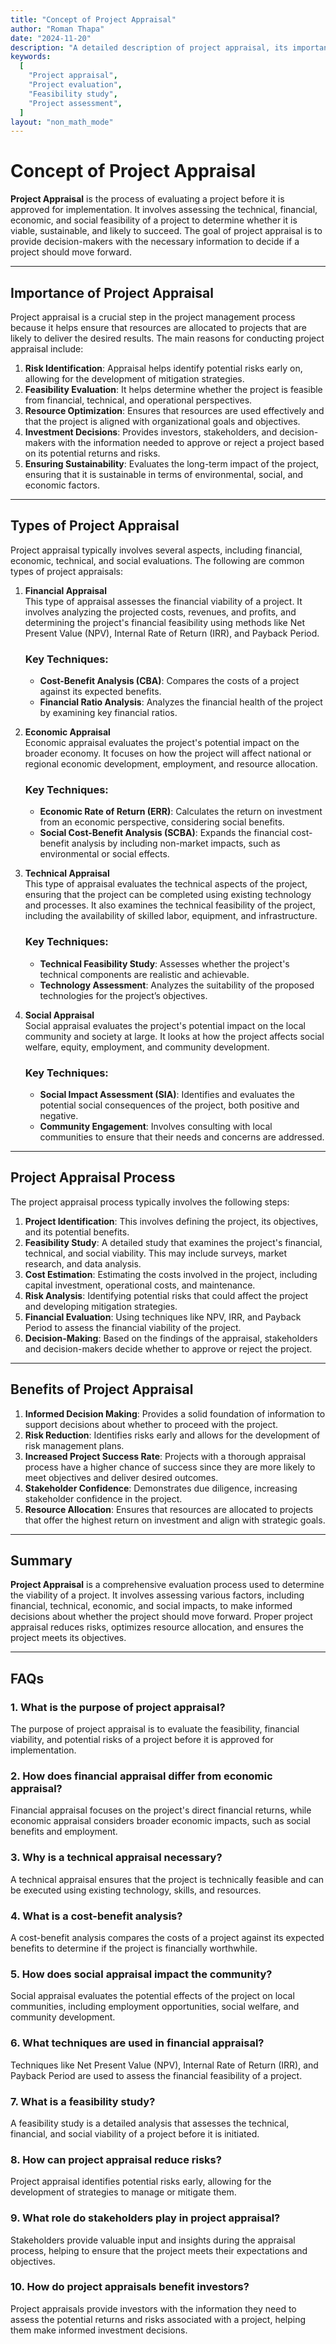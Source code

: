 ```yaml
---
title: "Concept of Project Appraisal"
author: "Roman Thapa"
date: "2024-11-20"
description: "A detailed description of project appraisal, its importance, and the methods used to evaluate the feasibility and potential success of a project."
keywords:
  [
    "Project appraisal",
    "Project evaluation",
    "Feasibility study",
    "Project assessment",
  ]
layout: "non_math_mode"
---
```


# Concept of Project Appraisal

**Project Appraisal** is the process of evaluating a project before it is approved for implementation. It involves assessing the technical, financial, economic, and social feasibility of a project to determine whether it is viable, sustainable, and likely to succeed. The goal of project appraisal is to provide decision-makers with the necessary information to decide if a project should move forward.

---

## Importance of Project Appraisal

Project appraisal is a crucial step in the project management process because it helps ensure that resources are allocated to projects that are likely to deliver the desired results. The main reasons for conducting project appraisal include:

1. **Risk Identification**: Appraisal helps identify potential risks early on, allowing for the development of mitigation strategies.
2. **Feasibility Evaluation**: It helps determine whether the project is feasible from financial, technical, and operational perspectives.
3. **Resource Optimization**: Ensures that resources are used effectively and that the project is aligned with organizational goals and objectives.
4. **Investment Decisions**: Provides investors, stakeholders, and decision-makers with the information needed to approve or reject a project based on its potential returns and risks.
5. **Ensuring Sustainability**: Evaluates the long-term impact of the project, ensuring that it is sustainable in terms of environmental, social, and economic factors.

---

## Types of Project Appraisal

Project appraisal typically involves several aspects, including financial, economic, technical, and social evaluations. The following are common types of project appraisals:

1. **Financial Appraisal**  
   This type of appraisal assesses the financial viability of a project. It involves analyzing the projected costs, revenues, and profits, and determining the project's financial feasibility using methods like Net Present Value (NPV), Internal Rate of Return (IRR), and Payback Period.

   ### Key Techniques:

   - **Cost-Benefit Analysis (CBA)**: Compares the costs of a project against its expected benefits.
   - **Financial Ratio Analysis**: Analyzes the financial health of the project by examining key financial ratios.

2. **Economic Appraisal**  
   Economic appraisal evaluates the project's potential impact on the broader economy. It focuses on how the project will affect national or regional economic development, employment, and resource allocation.

   ### Key Techniques:

   - **Economic Rate of Return (ERR)**: Calculates the return on investment from an economic perspective, considering social benefits.
   - **Social Cost-Benefit Analysis (SCBA)**: Expands the financial cost-benefit analysis by including non-market impacts, such as environmental or social effects.

3. **Technical Appraisal**  
   This type of appraisal evaluates the technical aspects of the project, ensuring that the project can be completed using existing technology and processes. It also examines the technical feasibility of the project, including the availability of skilled labor, equipment, and infrastructure.

   ### Key Techniques:

   - **Technical Feasibility Study**: Assesses whether the project's technical components are realistic and achievable.
   - **Technology Assessment**: Analyzes the suitability of the proposed technologies for the project’s objectives.

4. **Social Appraisal**  
   Social appraisal evaluates the project's potential impact on the local community and society at large. It looks at how the project affects social welfare, equity, employment, and community development.

   ### Key Techniques:

   - **Social Impact Assessment (SIA)**: Identifies and evaluates the potential social consequences of the project, both positive and negative.
   - **Community Engagement**: Involves consulting with local communities to ensure that their needs and concerns are addressed.

---

## Project Appraisal Process

The project appraisal process typically involves the following steps:

1. **Project Identification**: This involves defining the project, its objectives, and its potential benefits.
2. **Feasibility Study**: A detailed study that examines the project's financial, technical, and social viability. This may include surveys, market research, and data analysis.
3. **Cost Estimation**: Estimating the costs involved in the project, including capital investment, operational costs, and maintenance.
4. **Risk Analysis**: Identifying potential risks that could affect the project and developing mitigation strategies.
5. **Financial Evaluation**: Using techniques like NPV, IRR, and Payback Period to assess the financial viability of the project.
6. **Decision-Making**: Based on the findings of the appraisal, stakeholders and decision-makers decide whether to approve or reject the project.

---

## Benefits of Project Appraisal

1. **Informed Decision Making**: Provides a solid foundation of information to support decisions about whether to proceed with the project.
2. **Risk Reduction**: Identifies risks early and allows for the development of risk management plans.
3. **Increased Project Success Rate**: Projects with a thorough appraisal process have a higher chance of success since they are more likely to meet objectives and deliver desired outcomes.
4. **Stakeholder Confidence**: Demonstrates due diligence, increasing stakeholder confidence in the project.
5. **Resource Allocation**: Ensures that resources are allocated to projects that offer the highest return on investment and align with strategic goals.

---

## Summary

**Project Appraisal** is a comprehensive evaluation process used to determine the viability of a project. It involves assessing various factors, including financial, technical, economic, and social impacts, to make informed decisions about whether the project should move forward. Proper project appraisal reduces risks, optimizes resource allocation, and ensures the project meets its objectives.

---

## FAQs

### 1. What is the purpose of project appraisal?

The purpose of project appraisal is to evaluate the feasibility, financial viability, and potential risks of a project before it is approved for implementation.

### 2. How does financial appraisal differ from economic appraisal?

Financial appraisal focuses on the project's direct financial returns, while economic appraisal considers broader economic impacts, such as social benefits and employment.

### 3. Why is a technical appraisal necessary?

A technical appraisal ensures that the project is technically feasible and can be executed using existing technology, skills, and resources.

### 4. What is a cost-benefit analysis?

A cost-benefit analysis compares the costs of a project against its expected benefits to determine if the project is financially worthwhile.

### 5. How does social appraisal impact the community?

Social appraisal evaluates the potential effects of the project on local communities, including employment opportunities, social welfare, and community development.

### 6. What techniques are used in financial appraisal?

Techniques like Net Present Value (NPV), Internal Rate of Return (IRR), and Payback Period are used to assess the financial feasibility of a project.

### 7. What is a feasibility study?

A feasibility study is a detailed analysis that assesses the technical, financial, and social viability of a project before it is initiated.

### 8. How can project appraisal reduce risks?

Project appraisal identifies potential risks early, allowing for the development of strategies to manage or mitigate them.

### 9. What role do stakeholders play in project appraisal?

Stakeholders provide valuable input and insights during the appraisal process, helping to ensure that the project meets their expectations and objectives.

### 10. How do project appraisals benefit investors?

Project appraisals provide investors with the information they need to assess the potential returns and risks associated with a project, helping them make informed investment decisions.
